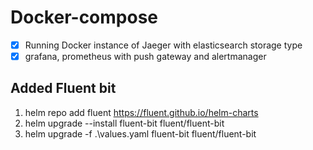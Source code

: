 # Docker-compose

- [x] Running Docker instance of Jaeger with elasticsearch storage type
- [x] grafana, prometheus with push gateway and alertmanager

## Added Fluent bit

1. helm repo add fluent https://fluent.github.io/helm-charts
2. helm upgrade --install fluent-bit fluent/fluent-bit
3. helm upgrade -f .\values.yaml fluent-bit fluent/fluent-bit